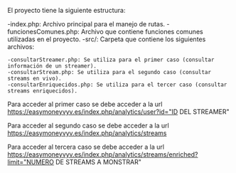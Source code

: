 El proyecto tiene la siguiente estructura:

-index.php: Archivo principal para el manejo de rutas.
-funcionesComunes.php: Archivo que contiene funciones comunes utilizadas en el proyecto.
-src/: Carpeta que contiene los siguientes archivos:

    -consultarStreamer.php: Se utiliza para el primer caso (consultar información de un streamer).
    -consultarStream.php: Se utiliza para el segundo caso (consultar streams en vivo).
    -consultarEnriquecidos.php: Se utiliza para el tercer caso (consultar streams enriquecidos).

Para acceder al primer caso se debe acceder a la url https://easymoneyvyv.es/index.php/analytics/user?id="ID DEL STREAMER"

Para acceder al segundo caso se debe acceder a la url https://easymoneyvyv.es/index.php/analytics/streams

Para acceder al tercera caso se debe acceder a la url https://easymoneyvyv.es/index.php/analytics/streams/enriched?limit="NUMERO DE STREAMS A MONSTRAR"

